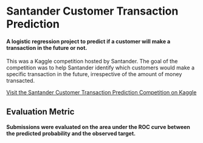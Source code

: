 # Santander Customer Transaction Prediction

#### A logistic regression project to predict if a customer will make a transaction in the future or not.
This was a Kaggle competition hosted by Santander. The goal of the competition was to help Santander identify which customers would make a specific transaction in the future, irrespective of the amount of money transacted. 

[Visit the Santander Customer Transaction Prediction Competition on Kaggle](https://www.kaggle.com/c/santander-customer-transaction-prediction/overview/evaluation)


## Evaluation Metric

#### Submissions were evaluated on the area under the ROC curve between the predicted probability and the observed target.

